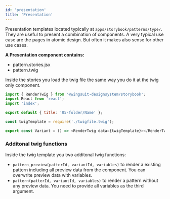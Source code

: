 ```yaml
---
id: 'presentation'
title: 'Presentation'
---
```

Presentation templates located typically at `apps/storybook/patterns/type/`. 
They are useful to present a combination of components. A very typical use case are the pages in atomic design.
But often it makes also sense for other use cases.

<b>A Presentation component contains:</b>
* pattern.stories.jsx
* pattern.twig

Inside the stories you load the twig file the same way you do it at the twig only component.
```js
import { RenderTwig } from '@wingsuit-designsystem/storybook';
import React from 'react';
import 'index';

export default { title: '05-folder/Name' };

const twigTemplate = require('./twigfile.twig');

export const Variant = () => <RenderTwig data={twigTemplate}></RenderTwig>;
```

### Additonal twig functions
Inside the twig template you two additonal twig functions:

* `pattern_preview(patterId, variantId, variables)` to render a existing pattern including all preview data from the component. You can overwrite preview data with variables.
* `pattern(patterId, variantId, variables)` to render a pattern without any preview data. You need to provide all variables as the third argument.

